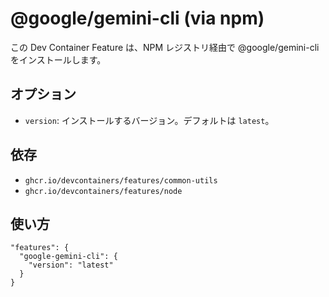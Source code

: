 # @google/gemini-cli (via npm)

この Dev Container Feature は、NPM レジストリ経由で @google/gemini-cli をインストールします。

## オプション
- `version`: インストールするバージョン。デフォルトは `latest`。

## 依存
- `ghcr.io/devcontainers/features/common-utils`
- `ghcr.io/devcontainers/features/node`

## 使い方
```jsonc
"features": {
  "google-gemini-cli": {
    "version": "latest"
  }
}
```
